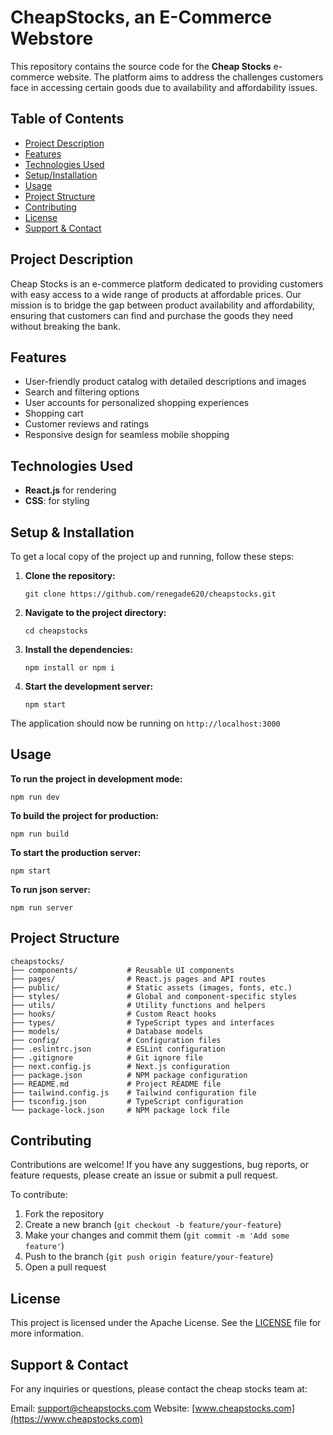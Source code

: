 # CheapStocks, an E-Commerce Webstore

This repository contains the source code for the <strong>Cheap Stocks</strong> e-commerce website. The platform aims to address the challenges customers face in accessing certain goods due to availability and affordability issues.

## Table of Contents

- [Project Description](#project-description)
- [Features](#features)
- [Technologies Used](#technologies-used)
- [Setup/Installation](#setup--installation)
- [Usage](#usage)
- [Project Structure](#project-structure)
- [Contributing](#contributing)
- [License](#license)
- [Support & Contact](#support--contact)

## Project Description

Cheap Stocks is an e-commerce platform dedicated to providing customers with easy access to a wide range of products at affordable prices. Our mission is to bridge the gap between product availability and affordability, ensuring that customers can find and purchase the goods they need without breaking the bank.

## Features

- User-friendly product catalog with detailed descriptions and images
- Search and filtering options
- User accounts for personalized shopping experiences
- Shopping cart 
- Customer reviews and ratings
- Responsive design for seamless mobile shopping

## Technologies Used

- **React.js** for rendering
- **CSS**: for styling

## Setup & Installation

To get a local copy of the project up and running, follow these steps:

1. **Clone the repository:**
   ```
   git clone https://github.com/renegade620/cheapstocks.git
   ```

2. **Navigate to the project directory:**
   ```
   cd cheapstocks
   ```

3. **Install the dependencies:**
   ```
   npm install or npm i
   ```

4. **Start the development server:**
   ```
   npm start
   ```

The application should now be running on `http://localhost:3000`

## Usage

**To run the project in development mode:**
```
npm run dev
```

**To build the project for production:**
```
npm run build
```

**To start the production server:**
```
npm start
```

**To run json server:**
```
npm run server
```

## Project Structure

```
cheapstocks/
├── components/           # Reusable UI components
├── pages/                # React.js pages and API routes
├── public/               # Static assets (images, fonts, etc.)
├── styles/               # Global and component-specific styles
├── utils/                # Utility functions and helpers
├── hooks/                # Custom React hooks
├── types/                # TypeScript types and interfaces
├── models/               # Database models
├── config/               # Configuration files
├── .eslintrc.json        # ESLint configuration
├── .gitignore            # Git ignore file
├── next.config.js        # Next.js configuration
├── package.json          # NPM package configuration
├── README.md             # Project README file
├── tailwind.config.js    # Tailwind configuration file
├── tsconfig.json         # TypeScript configuration
└── package-lock.json     # NPM package lock file
```

## Contributing

Contributions are welcome! If you have any suggestions, bug reports, or feature requests, please create an issue or submit a pull request.

To contribute:

1. Fork the repository
2. Create a new branch (`git checkout -b feature/your-feature`)
3. Make your changes and commit them (`git commit -m 'Add some feature'`)
4. Push to the branch (`git push origin feature/your-feature`)
5. Open a pull request

## License

This project is licensed under the Apache License. See the [LICENSE](/LICENSE) file for more information.

## Support & Contact

For any inquiries or questions, please contact the cheap stocks team at:

Email: support@cheapstocks.com
Website: [www.cheapstocks.com](https://www.cheapstocks.com)